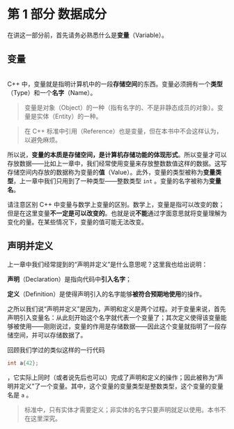 
# 第 1 部分 数据成分

在讲这一部分前，首先请务必熟悉什么是**变量**（Variable）。

## 变量

<h6 id="idx_变量"></h6>

C++ 中，变量就是指明计算机中的一段**存储空间**的东西。变量必须拥有一个**类型**（Type）和一个**名字**（Name）。

> 变量是对象（Object）的一种（指有名字的、不是非静态成员的对象）。变量是实体（Entity）的一种。
> 

> 在 C++ 标准中引用（Reference）也是变量，但在本书中不会这样认为，以避免麻烦。

所以说，**变量的本质是存储空间，是计算机存储功能的体现形式**。所以变量才可以存放数据——比如上一章中，我们经常使用变量来存放整数数值这样的数据。这写存储空间内存放的数据称为变量的**值**（Value）。此外，变量的类型被称为**变量类型**，上一章中我们只用到了一种类型——整数类型 `int` 。变量的名字被称为**变量名**。

请注意区别 C++ 中变量与数学上变量的区别。数学上，变量是指可以改变的数；但是在这里变量**不一定是可以改变的**。也就是说**不能**通过字面意思就将变量理解为变化的量。在某些情况下，变量的值可能无法改变。

## 声明并定义

上一章中我们经常提到的“声明并定义”是什么意思呢？这里我也给出说明：

**声明**（Declaration）是指向代码中**引入名字**；

**定义**（Definition）是使得声明引入的名字能够**被符合预期地使用**的操作。

之所以我们说“声明并定义”是因为，声明和定义是两个过程。对于变量来说，首先声明引入变量名：从此刻开始这个名字就代表一个变量了；其次定义使得该变量能够被使用——刚刚说过，变量的作用是存储数据——因此这个变量就指明了一段存储空间，并可以存储数据了。

回顾我们学过的类似这样的一行代码
```cpp
int a{42};
```
，它实际上同时（或者说先后也可以）完成了声明和定义的操作；因此被称为“声明并定义”了一个变量。其中，这个变量的变量类型是整数类型，这个变量的变量名是 `a` 。

> 标准中，只有实体才需要定义；非实体的名字只要声明就足以使用。本书不在这里深究。
